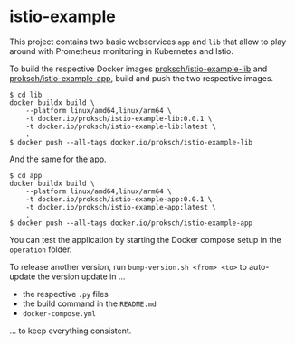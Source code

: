 # istio-example

This project contains two basic webservices `app` and `lib` that allow to play around with Prometheus monitoring in Kubernetes and Istio.

To build the respective Docker images [proksch/istio-example-lib](https://hub.docker.com/repository/docker/proksch/istio-example-lib) and [proksch/istio-example-app](https://hub.docker.com/repository/docker/proksch/istio-example-app), build and push the two respective images.

```
$ cd lib
docker buildx build \
	--platform linux/amd64,linux/arm64 \
    -t docker.io/proksch/istio-example-lib:0.0.1 \
    -t docker.io/proksch/istio-example-lib:latest \
    .
$ docker push --all-tags docker.io/proksch/istio-example-lib
```

And the same for the app.

```
$ cd app
docker buildx build \
	--platform linux/amd64,linux/arm64 \
	-t docker.io/proksch/istio-example-app:0.0.1 \
	-t docker.io/proksch/istio-example-app:latest \
	.
$ docker push --all-tags docker.io/proksch/istio-example-app
```

You can test the application by starting the Docker compose setup in the `operation` folder.

To release another version, run `bump-version.sh <from> <to>` to auto-update the version update in ...

- the respective `.py` files
- the build command in the `README.md`
- `docker-compose.yml`

... to keep everything consistent.
